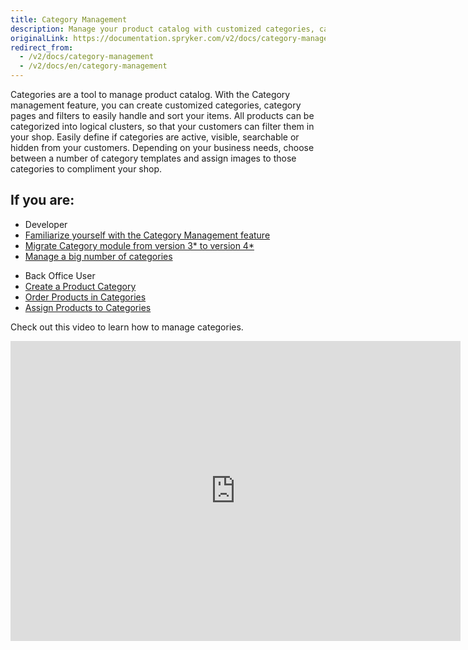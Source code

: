 ```yaml
---
title: Category Management
description: Manage your product catalog with customized categories, category pages, and filters to easily handle and sort your items.
originalLink: https://documentation.spryker.com/v2/docs/category-management
redirect_from:
  - /v2/docs/category-management
  - /v2/docs/en/category-management
---
```


Categories are a tool to manage product catalog. With the Category management feature, you can create customized categories, category pages and filters to easily handle and sort your items. All products can be categorized into logical clusters, so that your customers can filter them in your shop. Easily define if categories are active, visible, searchable or hidden from your customers. Depending on your business needs, choose between a number of category templates and assign images to those categories to compliment your shop.

## If you are:

<div class="mr-container">
    <div class="mr-list-container">
        <!-- col1 -->
        <div class="mr-col">
            <ul class="mr-list mr-list-green">
                <li class="mr-title">Developer</li>
                <li><a href="https://documentation.spryker.com/v2/docs/category-management-feature-overview-201903" class="mr-link">Familiarize yourself with the  Category Management feature</a></li>
                <li><a href="https://documentation.spryker.com/v2/docs/mg-category#upgrading-from-version-3---to-version-4--" class="mr-link">Migrate Category module from version 3* to version 4*</a></li>
                <li><a href="https://documentation.spryker.com/v2/docs/ht-manage-a-big-number-of-categories-201903" class="mr-link">Manage a big number of categories</a></li>
            </ul>
        </div>
        <!-- col2 -->
        <div class="mr-col">
            <ul class="mr-list mr-list-blue">
                <li class="mr-title"> Back Office User</li>
                <li><a href="https://documentation.spryker.com/v2/docs/creating-categories" class="mr-link">Create a Product Category</a></li>
                <li><a href="https://documentation.spryker.com/v2/docs/managing-categories#ordering-products-in-categories" class="mr-link">Order Products in Categories</a></li>
                <li><a href="https://documentation.spryker.com/v2/docs/assigning-products-to-categories" class="mr-link">Assign Products to Categories</a></li>
            </ul>
        </div>
    </div>
</div>
        
Check out this video to learn how to manage categories.
<iframe src="https://fast.wistia.net/embed/iframe/g3l3c7xt93" title="Category Management" allowtransparency="true" frameborder="0" scrolling="no" class="wistia_embed" name="wistia_embed" allowfullscreen="0" mozallowfullscreen="0" webkitallowfullscreen="0" oallowfullscreen="0" msallowfullscreen="0" width="720" height="480"></iframe>
